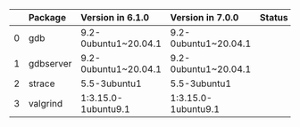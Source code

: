 <!-- markdown-link-check-disable -->

|    | Package   | Version in 6.1.0     | Version in 7.0.0     | Status   |
|---:|:----------|:---------------------|:---------------------|:---------|
|  0 | gdb       | 9.2-0ubuntu1~20.04.1 | 9.2-0ubuntu1~20.04.1 |          |
|  1 | gdbserver | 9.2-0ubuntu1~20.04.1 | 9.2-0ubuntu1~20.04.1 |          |
|  2 | strace    | 5.5-3ubuntu1         | 5.5-3ubuntu1         |          |
|  3 | valgrind  | 1:3.15.0-1ubuntu9.1  | 1:3.15.0-1ubuntu9.1  |          |